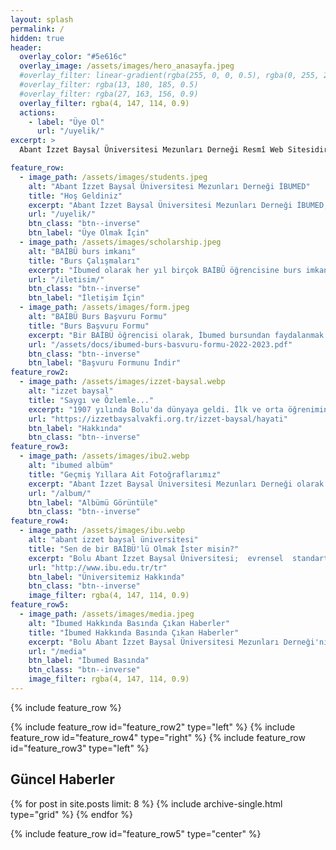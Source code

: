 ```yaml
---
layout: splash
permalink: /
hidden: true
header:
  overlay_color: "#5e616c"
  overlay_image: /assets/images/hero_anasayfa.jpeg
  #overlay_filter: linear-gradient(rgba(255, 0, 0, 0.5), rgba(0, 255, 255, 0.5))
  #overlay_filter: rgba(13, 180, 185, 0.5)
  #overlay_filter: rgba(27, 163, 156, 0.9)
  overlay_filter: rgba(4, 147, 114, 0.9)
  actions:
    - label: "Üye Ol"
      url: "/uyelik/"
excerpt: >
  Abant İzzet Baysal Üniversitesi Mezunları Derneği Resmî Web Sitesidir. İzzet Baysal’ın eğitim dünyasında açtığı yolda ilerleyerek, üniversitemizin kuruluşundan itibaren tüm mezunlarına ulaşmayı ve mezunlar arasında iletişim ve beraberliği sağlamayı hedefliyoruz. Seni de aramızda görmek isteriz.<br />

feature_row:
  - image_path: /assets/images/students.jpeg
    alt: "Abant İzzet Baysal Üniversitesi Mezunları Derneği İBUMED"
    title: "Hoş Geldiniz"
    excerpt: "Abant İzzet Baysal Üniversitesi Mezunları Derneği İBUMED, 2010 yılından bu güne mezunlar arasında, mezunlar ve öğrenciler arasında kurduğu iletişim ve birliktelik ile faaliyetlerine devam ediyor. Eğer siz de Abant İzzet Baysal Üniversitesi'nin mezunlarından biriyseniz, mutlaka bize katılın!"
    url: "/uyelik/"
    btn_class: "btn--inverse"
    btn_label: "Üye Olmak İçin"
  - image_path: /assets/images/scholarship.jpeg
    alt: "BAİBÜ burs imkanı"
    title: "Burs Çalışmaları"
    excerpt: "İbumed olarak her yıl birçok BAİBÜ öğrencisine burs imkanı sağlıyoruz. Sen de dikkat ve titizlikle belirlenmiş, öğrenimini sürdürebilmek için maddi desteğe ihtiyaç duyan BAİBÜ öğrencisine destek olarak geleceğe umut olabilirsin, benim de katkım olsun diyorsan bizimle iletişime geçebilirsin."
    url: "/iletisim/"
    btn_class: "btn--inverse"
    btn_label: "İletişim İçin"
  - image_path: /assets/images/form.jpeg
    alt: "BAİBÜ Burs Başvuru Formu"
    title: "Burs Başvuru Formu"
    excerpt: "Bir BAİBÜ öğrencisi olarak, İbumed bursundan faydalanmak için Başvuru Formu'nu doldurup **ibumed@ibu.edu.tr** adresi üzerinden bize iletebilirsiniz. Titiz değerlendirmeler ve görüşmeler sonucunda uygun bulunan ihtiyaç sahibi BAİBÜ öğrencilerine burs vermeye devam etmekteyiz."
    url: "/assets/docs/ibumed-burs-basvuru-formu-2022-2023.pdf"
    btn_class: "btn--inverse"
    btn_label: "Başvuru Formunu İndir"    
feature_row2:
  - image_path: /assets/images/izzet-baysal.webp
    alt: "izzet baysal"
    title: "Saygı ve Özlemle..."
    excerpt: "1907 yılında Bolu'da dünyaya geldi. İlk ve orta öğrenimini Bolu'da, yüksek öğrenimini İstanbul Güzel Sanatlar Akademisi'nde Mimar olarak tamamladı. Yıllarca İstanbul'da en fazla gelir vergisi veren ilk on kişi arasında yer aldı. 'En büyük eserimdir' dediği İzzet Baysal Vakfı'nı, vergisi ödenmiş kazançlarından tahsis ederek 1987 yılında kurdu."
    url: "https://izzetbaysalvakfi.org.tr/izzet-baysal/hayati"
    btn_label: "Hakkında"
    btn_class: "btn--inverse"  
feature_row3:
  - image_path: /assets/images/ibu2.webp
    alt: "ibumed albüm"
    title: "Geçmiş Yıllara Ait Fotoğraflarımız"
    excerpt: "Abant İzzet Baysal Üniversitesi Mezunları Derneği olarak kurulduğumuz günden bu güne anılar biriktiriyoruz. İbumed'in geçmiş yıllara ait fotoğraflarını görüntülemek isterseniz aşağıdaki linki ziyaret edebilirsiniz."
    url: "/album/"
    btn_label: "Albümü Görüntüle"
    btn_class: "btn--inverse"  
feature_row4:
  - image_path: /assets/images/ibu.webp
    alt: "abant izzet baysal üniversitesi"
    title: "Sen de bir BAİBÜ'lü Olmak İster misin?"
    excerpt: "Bolu Abant İzzet Baysal Üniversitesi;  evrensel  standartlarda eğitim  öğretim  yaparak insanlığın gelişimine  hizmet  edecek  nitelikli nesiller yetiştirmeyi, ülke  gelişimine katkıda bulunacak bilgi ve teknoloji üretmeyi ve ülkenin ihtiyaç duyduğu toplumsal hizmetleri en iyi şekilde yapmayı kendine görev bilir. Üniversitemiz hakkında daha detaylı bilgi almak için aşağıdaki linki ziyaret edebilirsin."
    url: "http://www.ibu.edu.tr/tr"
    btn_label: "Üniversitemiz Hakkında"
    btn_class: "btn--inverse"
    image_filter: rgba(4, 147, 114, 0.9)
feature_row5:
  - image_path: /assets/images/media.jpeg
    alt: "İbumed Hakkında Basında Çıkan Haberler"
    title: "İbumed Hakkında Basında Çıkan Haberler"
    excerpt: "Bolu Abant İzzet Baysal Üniversitesi Mezunları Derneği'nin basında yer alan haberlerini takip etmek için aşağıdaki linki ziyaret edebilirsiniz. "
    url: "/media"
    btn_label: "İbumed Basında"
    btn_class: "btn--inverse"
    image_filter: rgba(4, 147, 114, 0.9)
---
```


{% include feature_row %}

{% include feature_row id="feature_row2" type="left" %}
{% include feature_row id="feature_row4" type="right" %}
{% include feature_row id="feature_row3" type="left" %}
<!--{% include feature_row id="feature_row2" type="right" %} -->

## Güncel Haberler

<div class="grid__wrapper">
{% for post in site.posts limit: 8 %}
  {% include archive-single.html type="grid"  %}
{% endfor %}
</div>


{% include feature_row id="feature_row5" type="center" %}
